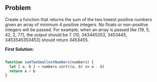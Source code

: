 ## Problem

Create a function that returns the sum of the two lowest positive numbers given an array of minimum 4 positive integers. No floats or non-positive integers will be passed.
For example, when an array is passed like [19, 5, 42, 2, 77], the output should be 7.
[10, 343445353, 3453445, 3453545353453] should return 3453455.

**First Solution:**
```javaScript

function sumTwoSmallestNumbers(numbers) {  
  let [ a, b ] = numbers.sort((a, b) => a - b)
  return a + b
}

```